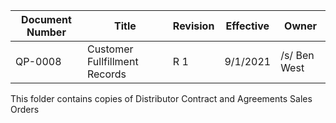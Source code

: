 Document Number|Title|Revision|Effective|Owner
---------------|-------------------------------------|---|----|-----
QP-0008|Customer Fullfillment Records|R 1|9/1/2021|/s/ Ben West

This folder contains copies of
Distributor Contract and Agreements
Sales Orders
